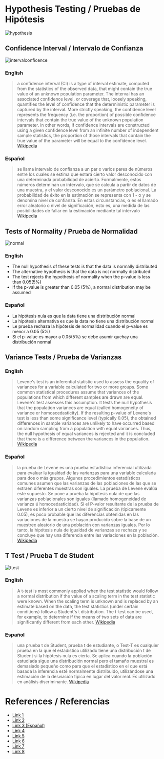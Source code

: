 # Hypothesis Testing / Pruebas de Hipótesis

![hypothesis](https://learningstatisticswithr.com/book/lsr_files/figure-html/ttesthyp-1.png)


## Confidence Interval / Intervalo de Confianza

![intervalconficence](https://qph.fs.quoracdn.net/main-qimg-fb825a5584d571ed78ef869a50793a83.webp)

### English
> a confidence interval (CI) is a type of interval estimate, computed from the statistics of the observed data, that might contain the true value of an unknown population parameter. The interval has an associated confidence level, or coverage that, loosely speaking, quantifies the level of confidence that the deterministic parameter is captured by the interval. More strictly speaking, the confidence level represents the frequency (i.e. the proportion) of possible confidence intervals that contain the true value of the unknown population parameter. In other words, if confidence intervals are constructed using a given confidence level from an infinite number of independent sample statistics, the proportion of those intervals that contain the true value of the parameter will be equal to the confidence level. [Wikipedia](https://en.wikipedia.org/wiki/Confidence_interval)

### Español
> se llama intervalo de confianza a un par o varios pares de números entre los cuales se estima que estará cierto valor desconocido con una determinada probabilidad de acierto. Formalmente, estos números determinan un intervalo, que se calcula a partir de datos de una muestra, y el valor desconocido es un parámetro poblacional. La probabilidad de éxito en la estimación se representa con 1 - α y se denomina nivel de confianza. En estas circunstancias, α es el llamado error aleatorio o nivel de significación, esto es, una medida de las posibilidades de fallar en la estimación mediante tal intervalo [Wikipedia](https://es.wikipedia.org/wiki/Intervalo_de_confianza)


## Tests of Normality / Prueba de Normalidad

![normal](https://www.syncfusion.com/books/Statistics_Using_Excel_Succinctly/Images/normal-curve.png)

### English
- The null hypothesis of these tests is that the data is normally distributed
- The alternative hypothesis is that the data is not normally distributed
- The test rejects the hypothesis of normality when the p-value is less than 0.05(5%)
- If the p-value is greater than 0.05 (5%), a normal distribution may be assumed

### Español
- La hipótesis nula es que la data tiene una distribución normal
- La hipótesis alternativa es que la data no tiene una distribución normal
- Le prueba rechaza la hipótesis de normalidad cuando el p-value es menor a 0.05 (5%)
- Si el p-value es mayor a 0.05(5%) se debe asumir quehay una distribución normal

## Variance Tests / Prueba de Varianzas

### English
> Levene's test is an inferential statistic used to assess the equality of variances for a variable calculated for two or more groups. Some common statistical procedures assume that variances of the populations from which different samples are drawn are equal. Levene's test assesses this assumption. It tests the null hypothesis that the population variances are equal (called homogeneity of variance or homoscedasticity). If the resulting p-value of Levene's test is less than some significance level (typically 0.05), the obtained differences in sample variances are unlikely to have occurred based on random sampling from a population with equal variances. Thus, the null hypothesis of equal variances is rejected and it is concluded that there is a difference between the variances in the population. [Wikipedia](https://en.wikipedia.org/wiki/Levene%27s_test)

### Español
> la prueba de Levene​ es una prueba estadística inferencial utilizada para evaluar la igualdad de las varianzas para una variable calculada para dos o más grupos. Algunos procedimientos estadísticos comunes asumen que las varianzas de las poblaciones de las que se extraen diferentes muestras son iguales. La prueba de Levene evalúa este supuesto. Se pone a prueba la hipótesis nula de que las varianzas poblacionales son iguales (llamado homogeneidad de varianza ú homocedasticidad). Si el P-valor resultante de la prueba de Levene es inferior a un cierto nivel de significación (típicamente 0.05), es poco probable que las diferencias obtenidas en las variaciones de la muestra se hayan producido sobre la base de un muestreo aleatorio de una población con varianzas iguales. Por lo tanto, la hipótesis nula de igualdad de varianzas se rechaza y se concluye que hay una diferencia entre las variaciones en la población. [Wikipedia](https://es.wikipedia.org/wiki/Prueba_de_Levene)

## T Test / Prueba T de Student

![ttest](https://www.statisticshowto.datasciencecentral.com/wp-content/uploads/2013/12/students-normal.gif)

### English
> A t-test is most commonly applied when the test statistic would follow a normal distribution if the value of a scaling term in the test statistic were known. When the scaling term is unknown and is replaced by an estimate based on the data, the test statistics (under certain conditions) follow a Student's t distribution. The t-test can be used, for example, to determine if the means of two sets of data are significantly different from each other. [Wikipedia](https://en.wikipedia.org/wiki/Student%27s_t-test)

### Español
> una prueba t de Student, prueba t de estudiante, o Test-T es cualquier prueba en la que el estadístico utilizado tiene una distribución t de Student si la hipótesis nula es cierta. Se aplica cuando la población estudiada sigue una distribución normal pero el tamaño muestral es demasiado pequeño como para que el estadístico en el que está basada la inferencia esté normalmente distribuido, utilizándose una estimación de la desviación típica en lugar del valor real. Es utilizado en análisis discriminante. [Wikipedia](https://es.wikipedia.org/wiki/Prueba_t_de_Student)

# References / Referencias 
- [Link 1](https://www.youtube.com/watch?v=UJmd_Uzsltw)
- [Link 2](https://stat.ethz.ch/R-manual/R-devel/library/stats/html/ks.test.html)
- [Link 3 (Español)](https://www.youtube.com/watch?v=LidUd_D727A)
- [Link 4](https://www.youtube.com/watch?v=Zo8Z9osPFTE)
- [Link 5](https://data-flair.training/blogs/hypothesis-testing-in-r/)
- [Link 6](https://www.andrew.cmu.edu/user/achoulde/94842/lectures/lecture07/lecture07-94842.html)
- [Link 7](https://www.cyclismo.org/tutorial/R/confidence.html)
- [Link 8](https://statistics.berkeley.edu/computing/r-t-tests)
